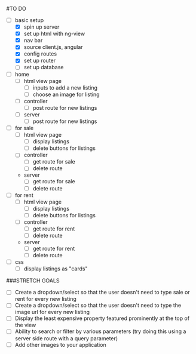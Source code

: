 #TO DO

- [ ] basic setup
    - [X] spin up server
    - [X] set up html with ng-view
    - [X] nav bar
    - [X] source client.js, angular
    - [X] config routes
    - [X] set up router
    - [ ] set up database

- [ ] home
    - [ ] html view page
        - [ ] inputs to add a new listing
        - [ ] choose an image for listing
    - [ ] controller 
        - [ ] post route for new listings
    - [ ] server
        - [ ] post route for new listings

- [ ] for sale
    - [ ] html view page
        - [ ] display listings
        - [ ] delete buttons for listings
    - [ ] controller
        - [ ] get route for sale
        - [ ] delete route
    - server
        - [ ] get route for sale
        - [ ] delete route

- [ ] for rent
    - [ ] html view page
        - [ ] display listings
        - [ ] delete buttons for listings
    - [ ] controller
        - [ ] get route for rent
        - [ ] delete route
    - server
        - [ ] get route for rent
        - [ ] delete route

- [ ] css
    - [ ] display listings as "cards"

###STRETCH GOALS

- [ ] Create a dropdown/select so that the user doesn't need to type sale or rent for every new listing
- [ ] Create a dropdown/select so that the user doesn't need to type the image url for every new listing
- [ ] Display the least expensive property featured prominently at the top of the view
- [ ] Ability to search or filter by various parameters (try doing this using a server side route with a query parameter)
- [ ] Add other images to your application